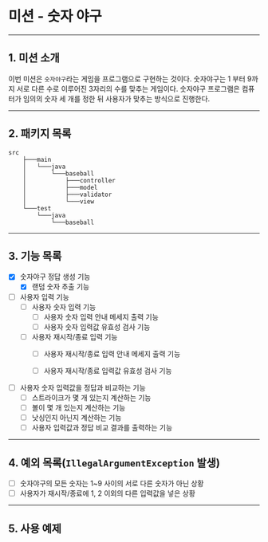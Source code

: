 # 미션 - 숫자 야구

***

## 1. 미션 소개

이번 미션은 `숫자야구`라는 게임을 프로그램으로 구현하는 것이다. 숫자야구는 1 부터 9까지 서로 다른 수로 이루어진 3자리의 수를 맞추는 게임이다.
숫자야구 프로그램은 컴퓨터가 임의의 숫자 세 개를 정한 뒤 사용자가 맞추는 방식으로 진행한다.

***

## 2. 패키지 목록

```agsl
src
    ├───main
    │   └───java
    │       └───baseball
    │           ├───controller
    │           ├───model
    │           ├───validator
    │           └───view
    └───test
        └───java
            └───baseball
```

***

## 3. 기능 목록

- [x] 숫자야구 정답 생성 기능
    - [x] 랜덤 숫자 추출 기능

- [ ] 사용자 입력 기능
    - [ ] 사용자 숫자 입력 기능
        - [ ] 사용자 숫자 입력 안내 메세지 출력 기능
        - [ ] 사용자 숫자 입력값 유효성 검사 기능
    - [ ] 사용자 재시작/종료 입력 기능
        - [ ] 사용자 재시작/종료 입력 안내 메세지 출력 기능
        - [ ] 사용자 재시작/종료 입력값 유효성 검사 기능


- [ ] 사용자 숫자 입력값을 정답과 비교하는 기능
    - [ ] 스트라이크가 몇 개 있는지 계산하는 기능
    - [ ] 볼이 몇 개 있는지 계산하는 기능
    - [ ] 낫싱인지 아닌지 계산하는 기능
    - [ ] 사용자 입력값과 정답 비교 결과를 출력하는 기능

***

## 4. 예외 목록(`IllegalArgumentException` 발생)

- [ ] 숫자야구의 모든 숫자는 1~9 사이의 서로 다른 숫자가 아닌 상황
- [ ] 사용자가 재시작/종료에 1, 2 이외의 다른 입력값을 넣은 상황

***

## 5. 사용 예제